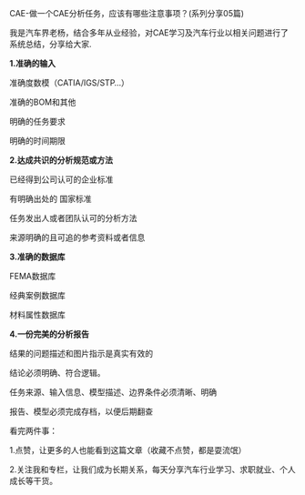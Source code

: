 CAE-做一个CAE分析任务，应该有哪些注意事项？(系列分享05篇)

我是汽车界老杨，结合多年从业经验，对CAE学习及汽车行业以相关问题进行了系统总结，分享给大家.

**1.准确的输入**

准确度数模（CATIA/IGS/STP…）

准确的BOM和其他

明确的任务要求

明确的时间期限

**2.达成共识的分析规范或方法**

已经得到公司认可的企业标准

有明确出处的 国家标准

任务发出人或者团队认可的分析方法

来源明确的且可追的参考资料或者信息

**3.准确的数据库**

FEMA数据库

经典案例数据库

材料属性数据库

**4.一份完美的分析报告**

结果的问题描述和图片指示是真实有效的

结论必须明确、符合逻辑。

任务来源、输入信息、模型描述、边界条件必须清晰、明确

报告、模型必须完成存档，以便后期翻查

看完两件事：

1.点赞，让更多的人也能看到这篇文章（收藏不点赞，都是耍流氓）

2.关注我和专栏，让我们成为长期关系，每天分享汽车行业学习、求职就业、个人成长等干货。